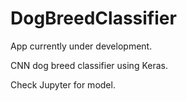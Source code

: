 # DogBreedClassifier
App currently under development.

CNN dog breed classifier using Keras.

Check Jupyter for model.
